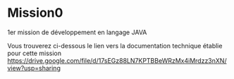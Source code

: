 # Mission0
1er mission de développement en langage JAVA

Vous trouverez ci-dessous le lien vers la documentation technique établie pour cette mission
https://drive.google.com/file/d/17sEGz88LN7KPTBBeWRzMx4iMrdzz3nXN/view?usp=sharing
